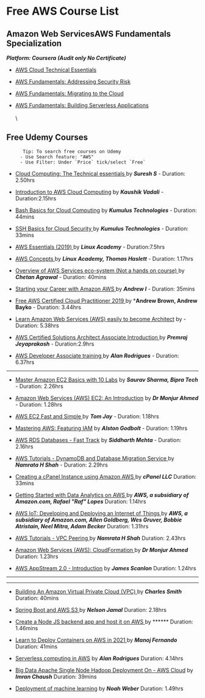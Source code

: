 # Free AWS Course List
 
 
 ## Amazon Web ServicesAWS Fundamentals Specialization
 ***Platform: Coursera (Audit only No Certificate)***
 
-  [AWS Cloud Technical Essentials](https://www.coursera.org/learn/aws-cloud-technical-essentials/home/welcome)

-  [AWS Fundamentals: Addressing Security Risk](https://www.coursera.org/learn/aws-fundamentals-addressing-security-risk?specialization=aws-fundamentals)

-  [AWS Fundamentals: Migrating to the Cloud](https://www.coursera.org/learn/aws-fundamentals-cloud-migration?specialization=aws-fundamentals)

-  [AWS Fundamentals: Building Serverless Applications](https://www.coursera.org/learn/aws-fundamentals-building-serverless-applications "Bulid serverless apps")
\
\
\
## Free Udemy Courses
          Tip: To search free courses on Udemy
         - Use Search feature: "AWS" 
         - Use Filter: Under `Price` tick/select `Free` 

- [Cloud Computing: The Technical essentials ](https://www.udemy.com/course/cloud-computing-the-technical-essentials/) by ***Suresh S*** - Duration: 2.50hrs

-  [Introduction to AWS Cloud Computing](https://www.udemy.com/course/introduction-to-aws-cloud-computing/) by ***Kaushik Vadali*** - Duration:2.15hrs

-  [Bash Basics for Cloud Computing](https://www.udemy.com/course/bash-basics-for-cloud-computing/) by ***Kumulus Technologies*** -  Duration: 44mins
 
-  [SSH Basics for Cloud Security ](https://www.udemy.com/course/ssh-basics-for-cloud-security/) by ***Kumulus Technologies*** - Duration: 33mins

-  [AWS Essentials (2019) ](https://www.udemy.com/course/linux-academy-aws-essentials-2019/) by ***Linux Academy***    -   Duration:7.5hrs

-  [AWS Concepts ](https://www.udemy.com/course/aws-concepts/) by ***Linux Academy, Thomas Haslett*** - Duration: 1.17hrs
 
-  [Overview of AWS Services eco-system (Not a hands on course) ](https://www.udemy.com/course/overview-of-aws-services/) by ***Chetan Agrawal*** - Duration: 40mins
 
-  [Starting your Career with Amazon AWS ](https://www.udemy.com/course/how-to-start-a-carrer-in-cloud-computing-with-amazon-aws/) by ***Andrew I*** - Duration: 35mins
 
-  [Free AWS Certified Cloud Practitioner 2019 ](https://www.udemy.com/course/free-aws-certified-cloud-practitioner/) by ***Andrew Brown, Andrew Bayko** - Duration: 3.44hrs

-  [Learn Amazon Web Services (AWS) easily to become Architect](https://www.udemy.com/course/learn-amazon-web-services-aws-easily-to-become-architect/) by - Duration: 5.38hrs

-  [AWS Certified Solutions Architect Associate Introduction ](https://www.udemy.com/course/aws-certified-solutions-architect-associate-in-30-days/) by ***Premraj Jeyaprakash*** - Duration:2.9hrs

-  [AWS Developer Associate training ](https://www.udemy.com/course/aws-developer-associate-training/) by ***Alan Rodrigues*** - Duration: 6.37hrs

 ---



-  [Master Amazon EC2 Basics with 10 Labs](https://www.udemy.com/course/ec2with10labs/) by ***Saurav Sharma, Bipra Tech*** - Duration: 2.26hrs

- [Amazon Web Services (AWS) EC2: An Introduction](https://www.udemy.com/course/amazon-web-services-aws-ec2-an-introduction/) by ***Dr Monjur Ahmed*** - Duration: 1.28hrs

-  [AWS EC2 Fast and Simple ](https://www.udemy.com/course/aws-ec2-fast-and-simple/) by ***Tom Jay*** - Duration: 1.18hrs

-  [Mastering AWS: Featuring IAM](https://www.udemy.com/course/mastering-aws-featuring-iam/) by ***Alston Godbolt*** - Duration: 1.19hrs

-  [AWS RDS Databases - Fast Track](https://www.udemy.com/course/aws-rds-databases-tutorial-training-free/) by ***Siddharth Mehta*** - Duration: 2.16hrs
 
 -  [AWS Tutorials - DynamoDB and Database Migration Service ](https://www.udemy.com/course/namrata-h-shah-aws-tutorials-dynamodb-and-database-migration-service/) by ***Namrata H Shah*** - Duration: 2.29hrs

-   [Creating a cPanel Instance using Amazon AWS ](https://www.udemy.com/course/cpanel-and-aws/) by ***cPanel LLC*** Duration: 33mins

-   [Getting Started with Data Analytics on AWS ](https://www.udemy.com/course/getting-started-data-analytics-aws/) by ***AWS, a subsidiary of Amazon.com, Rafael "Raf" Lopes*** Duration: 1.14hrs

-  [AWS IoT: Developing and Deploying an Internet of Things ](https://www.udemy.com/course/aws-iot-internet-of-things/) by ***AWS, a subsidiary of Amazon.com, Allen Goldberg, Wes Gruver, Bobbie Atristain, Neel Mitra, Adam Becker*** Duration: 1.31hrs

-   [AWS Tutorials - VPC Peering ](https://www.udemy.com/course/namrata-h-shah-aws-tutorials-vpc-peering/) by ***Namrata H Shah*** Duration: 2.43hrs

-  [Amazon Web Services (AWS): CloudFormation ](https://www.udemy.com/course/amazon-web-services-aws-cloudformation/) by ***Dr Monjur Ahmed*** Duration: 1.23hrs

-  [AWS AppStream 2.0 - Introduction](https://www.udemy.com/course/aws-appstream-20-introduction/) by ***James Scanlon*** Duration: 1.24hrs


---
---


-  [Building An Amazon Virtual Private Cloud (VPC) ](https://www.udemy.com/course/building-an-amazon-virtual-private-cloud-vpc/) by ***Charles Smith*** Duration: 40mins

 -  [Spring Boot and AWS S3 ](https://www.udemy.com/course/spring-boot-and-aws-s3/) by ***Nelson Jamal*** Duration: 2.18hrs

-   [Create a Node JS backend app and host it on AWS ](https://www.udemy.com/course/free-create-a-node-js-backend-app-and-host-it-on-aws/) by ****** Duration: 1.46mins

-   [Learn to Deploy Containers on AWS in 2021 ](https://www.udemy.com/course/learn-to-deploy-containers-on-aws-in-2021/) by ***Manoj Fernando*** Duration: 41mins

-   [Serverless computing in AWS](https://www.udemy.com/course/serverless-computing-in-aws/) by ***Alan Rodrigues*** Duration: 4.14hrs
 
-  [Big Data Apache Single Node Hadoop Deployment On - AWS Cloud](https://www.udemy.com/course/single-node-hadoop/) by ***Imran Chaush*** Duration: 39mins
 
 -  [Deployment of machine learning](https://www.udemy.com/course/deployment-of-machine-learning/) by ***Noah Weber*** Duration: 1.49hrs















 

 
